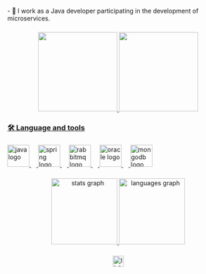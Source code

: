 <p align="left">- 🔭 I work as a Java developer participating in the development of microservices.</p>

###

<div align="center">
  <a href="https://github.com/theus520">
  <img height="180em" src="https://github-readme-stats.vercel.app/api?username=Theus520&show_icons=true&theme=dark&include_all_commits=true&count_private=true"/>
  <img height="180em" src="https://github-readme-stats.vercel.app/api/top-langs/?username=Theus520&layout=compact&langs_count=7&theme=dark"/>
</div>

###

<h3 align="left">🛠 Language and tools</h3>

###

<div align="left">
  <img src="https://cdn.jsdelivr.net/gh/devicons/devicon/icons/java/java-original.svg" height="50" alt="java logo"  />
  <img width="12" />
  <img src="https://cdn.simpleicons.org/spring/6DB33F" height="50" alt="spring logo"  />
  <img width="12" />
  <img src="https://cdn.simpleicons.org/rabbitmq/FF6600" height="50" alt="rabbitmq logo"  />
  <img width="12" />
  <img src="https://cdn.simpleicons.org/oracle/F80000" height="50" alt="oracle logo"  />
  <img width="12" />
  <img src="https://cdn.simpleicons.org/mongodb/47A248" height="50" alt="mongodb logo"  />
</div>

###

<div align="center">
  <img src="https://github-readme-stats.vercel.app/api?username=GabrielV7&hide_title=false&hide_rank=false&show_icons=true&include_all_commits=true&count_private=true&disable_animations=false&theme=dracula&locale=en&hide_border=false&order=1" height="150" alt="stats graph"  />
  <img src="https://github-readme-stats.vercel.app/api/top-langs?username=GabrielV7&locale=en&hide_title=false&layout=compact&card_width=320&langs_count=5&theme=dracula&hide_border=false&order=2" height="150" alt="languages graph"  />
</div>

###

<div align="center">
 <a href="https://www.linkedin.com/in/gabriel-costa-a544b5186/" target="_blank"><img src="https://img.shields.io/static/v1?message=LinkedIn&logo=linkedin&label=&color=0077B5&logoColor=white&labelColor=&style=for-the-badge" height="25" alt="linkedin logo"/></a>
</div>

###

